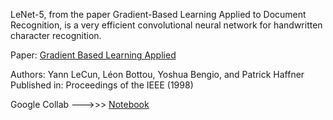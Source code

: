 
LeNet-5, from the paper Gradient-Based Learning Applied to Document Recognition, is a very efficient convolutional neural network for handwritten character recognition.

Paper: [Gradient Based Learning Applied](https://yann.lecun.com/exdb/publis/pdf/lecun-98.pdf)

Authors: Yann LeCun, Léon Bottou, Yoshua Bengio, and Patrick Haffner
Published in: Proceedings of the IEEE (1998)

Google Collab --->>> [Notebook](https://colab.research.google.com/drive/1KZZs95W6834GoMvLmOIyOeCKSiRnerWE?usp=sharing)

